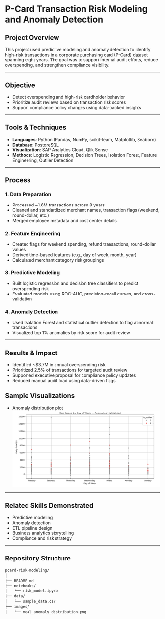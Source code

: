 # P-Card Transaction Risk Modeling and Anomaly Detection

## Project Overview
This project used predictive modeling and anomaly detection to identify high-risk transactions in a corporate purchasing card (P-Card) dataset spanning eight years. The goal was to support internal audit efforts, reduce overspending, and strengthen compliance visibility.

---

## Objective
- Detect overspending and high-risk cardholder behavior
- Prioritize audit reviews based on transaction risk scores
- Support compliance policy changes using data-backed insights

---

## Tools & Techniques
- **Languages**: Python (Pandas, NumPy, scikit-learn, Matplotlib, Seaborn)
- **Database**: PostgreSQL
- **Visualization**: SAP Analytics Cloud, Qlik Sense
- **Methods**: Logistic Regression, Decision Trees, Isolation Forest, Feature Engineering, Outlier Detection

---

## Process

### 1. Data Preparation
- Processed ~1.6M transactions across 8 years
- Cleaned and standardized merchant names, transaction flags (weekend, round-dollar, etc.)
- Merged employee metadata and cost center details

### 2. Feature Engineering
- Created flags for weekend spending, refund transactions, round-dollar values
- Derived time-based features (e.g., day of week, month, year)
- Calculated merchant category risk groupings

### 3. Predictive Modeling
- Built logistic regression and decision tree classifiers to predict overspending risk
- Evaluated models using ROC-AUC, precision-recall curves, and cross-validation

### 4. Anomaly Detection
- Used Isolation Forest and statistical outlier detection to flag abnormal transactions
- Visualized top 1% anomalies by risk score for audit review

---

## Results & Impact
- Identified ~$3.7M in annual overspending risk
- Prioritized 2.5% of transactions for targeted audit review
- Supported executive proposal for compliance policy updates
- Reduced manual audit load using data-driven flags

## Sample Visualizations
- Anomaly distribution plot
![Meal Anomaly Distribution](images/meal_anomaly_distribution.PNG)

---

## Related Skills Demonstrated
- Predictive modeling
- Anomaly detection
- ETL pipeline design
- Business analytics storytelling
- Compliance and risk strategy

---

## Repository Structure

```bash
pcard-risk-modeling/
│
├── README.md
├── notebooks/
│   └── risk_model.ipynb
├── data/
│   └── sample_data.csv
├── images/
│   └── meal_anomaly_distribution.png



